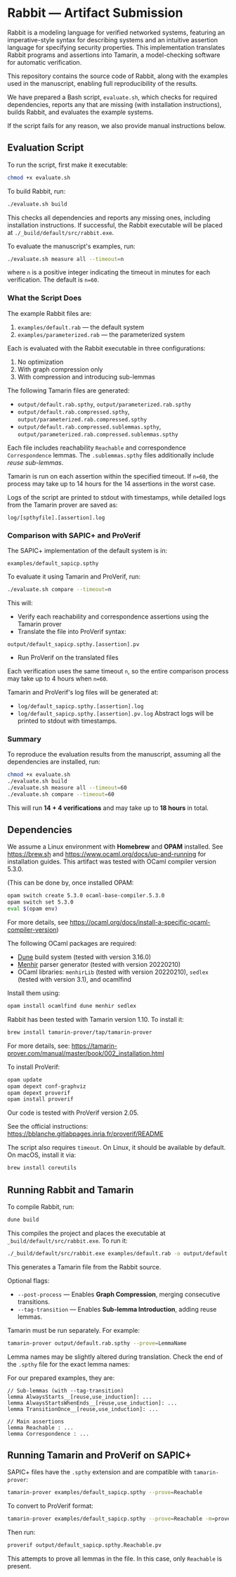 # Rabbit — Artifact Submission

Rabbit is a modeling language for verified networked systems, featuring an imperative-style syntax for describing systems and an intuitive assertion language for specifying security properties. This implementation translates Rabbit programs and assertions into Tamarin, a model-checking software for automatic verification.

This repository contains the source code of Rabbit, along with the examples used in the manuscript, enabling full reproducibility of the results.

We have prepared a Bash script, `evaluate.sh`, which checks for required dependencies, reports any that are missing (with installation instructions), builds Rabbit, and evaluates the example systems.

If the script fails for any reason, we also provide manual instructions below.

## Evaluation Script

To run the script, first make it executable:

```bash
chmod +x evaluate.sh
```

To build Rabbit, run:

```bash
./evaluate.sh build
```

This checks all dependencies and reports any missing ones, including installation instructions. If successful, the Rabbit executable will be placed at `./_build/default/src/rabbit.exe`. 

To evaluate the manuscript's examples, run:

```bash
./evaluate.sh measure all --timeout=n
```

where `n` is a positive integer indicating the timeout in minutes for each verification. The default is `n=60`.

### What the Script Does

The example Rabbit files are:
1. `examples/default.rab` — the default system
2. `examples/parameterized.rab` — the parameterized system

Each is evaluated with the Rabbit executable in three configurations:
1. No optimization
2. With graph compression only
3. With compression and introducing sub-lemmas

The following Tamarin files are generated:
- `output/default.rab.spthy`, `output/parameterized.rab.spthy`
- `output/default.rab.compressed.spthy`, `output/parameterized.rab.compressed.spthy`
- `output/default.rab.compressed.sublemmas.spthy`, `output/parameterized.rab.compressed.sublemmas.spthy`

Each file includes reachability `Reachable` and correspondence `Correspondence` lemmas. The `.sublemmas.spthy` files additionally include _reuse sub-lemmas_.

Tamarin is run on each assertion within the specified timeout. If `n=60`, the process may take up to 14 hours for the 14 assertions in the worst case.

Logs of the script are printed to stdout with timestamps, while detailed logs from the Tamarin prover are saved as:

```
log/[spthyfile].[assertion].log
```

### Comparison with SAPIC+ and ProVerif

The SAPIC+ implementation of the default system is in:

```
examples/default_sapicp.spthy
```

To evaluate it using Tamarin and ProVerif, run:

```bash
./evaluate.sh compare --timeout=n
```

This will:
- Verify each reachability and correspondence assertions using the Tamarin prover
- Translate the file into ProVerif syntax:

```
output/default_sapicp.spthy.[assertion].pv
```

- Run ProVerif on the translated files

Each verification uses the same timeout `n`, so the entire comparison process may take up to 4 hours when `n=60`.

Tamarin and ProVerif's log files will be generated at:
- `log/default_sapicp.spthy.[assertion].log`
- `log/default_sapicp.spthy.[assertion].pv.log`
Abstract logs will be printed to stdout with timestamps.

### Summary

To reproduce the evaluation results from the manuscript, assuming all the dependencies are installed, run:

```bash
chmod +x evaluate.sh
./evaluate.sh build
./evaluate.sh measure all --timeout=60
./evaluate.sh compare --timeout=60
```

This will run **14 + 4 verifications** and may take up to **18 hours** in total.

## Dependencies

We assume a Linux environment with **Homebrew** and **OPAM** installed. See https://brew.sh and https://www.ocaml.org/docs/up-and-running for installation guides. This artifact was tested with OCaml compiler version 5.3.0.

(This can be done by, once installed OPAM:

```bash
opam switch create 5.3.0 ocaml-base-compiler.5.3.0
opam switch set 5.3.0
eval $(opam env)

```
For more details, see https://ocaml.org/docs/install-a-specific-ocaml-compiler-version)

The following OCaml packages are required:
- [Dune](https://dune.build) build system (tested with version 3.16.0)
- [Menhir](http://gallium.inria.fr/~fpottier/menhir/) parser generator (tested with version 20220210)
- OCaml libraries: `menhirLib` (tested with version 20220210), `sedlex` (tested with version 3.1), and ocamlfind

Install them using:

```bash
opam install ocamlfind dune menhir sedlex
```

Rabbit has been tested with Tamarin version 1.10. To install it:

```bash
brew install tamarin-prover/tap/tamarin-prover
```

For more details, see: https://tamarin-prover.com/manual/master/book/002_installation.html

To install ProVerif:

```bash
opam update
opam depext conf-graphviz
opam depext proverif
opam install proverif
```

Our code is tested with ProVerif version 2.05.

See the official instructions: https://bblanche.gitlabpages.inria.fr/proverif/README

The script also requires `timeout`. On Linux, it should be available by default. On macOS, install it via:

```bash
brew install coreutils
```

## Running Rabbit and Tamarin

To compile Rabbit, run:

```bash
dune build
```

This compiles the project and places the executable at `_build/default/src/rabbit.exe`. To run it:

```bash
./_build/default/src/rabbit.exe examples/default.rab -o output/default.rab.spthy
```

This generates a Tamarin file from the Rabbit source.

Optional flags:
- `--post-process` — Enables **Graph Compression**, merging consecutive transitions.
- `--tag-transition` — Enables **Sub-lemma Introduction**, adding reuse lemmas.

Tamarin must be run separately. For example:

```bash
tamarin-prover output/default.rab.spthy --prove=LemmaName
```

Lemma names may be slightly altered during translation. Check the end of the `.spthy` file for the exact lemma names:

For our prepared examples, they are:
```tamarin
// Sub-lemmas (with --tag-transition)
lemma AlwaysStarts__[reuse,use_induction]: ...
lemma AlwaysStartsWhenEnds__[reuse,use_induction]: ...
lemma TransitionOnce__[reuse,use_induction]: ...

// Main assertions
lemma Reachable : ...
lemma Correspondence : ...
```

## Running Tamarin and ProVerif on SAPIC+

SAPIC+ files have the `.spthy` extension and are compatible with `tamarin-prover`:

```bash
tamarin-prover examples/default_sapicp.spthy --prove=Reachable
```

To convert to ProVerif format:

```bash
tamarin-prover examples/default_sapicp.spthy --prove=Reachable -m=proverif > output/default_sapicp.spthy.Reachable.pv
```

Then run:

```bash
proverif output/default_sapicp.spthy.Reachable.pv
```

This attempts to prove all lemmas in the file. In this case, only `Reachable` is present.
